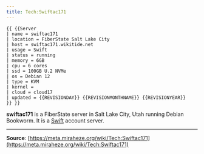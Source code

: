 ```yaml
---
title: Tech:Swiftac171
---
```


```
{{ {{Server
| name = swiftac171
| location = FiberState Salt Lake City
| host = swiftac171.wikitide.net
| usage = Swift
| status = running
| memory = 6GB
| cpu = 6 cores
| ssd = 100GB U.2 NVMe
| os = Debian 12
| type = KVM
| kernel =
| cloud = cloud17
| updated = {{REVISIONDAY}} {{REVISIONMONTHNAME}} {{REVISIONYEAR}}
}} }}
```

**swiftac171** is a FiberState server in Salt Lake City, Utah running Debian Bookworm. It is a [Swift](/tech-docs/techswift) account server.

----
**Source**: [https://meta.miraheze.org/wiki/Tech:Swiftac171](https://meta.miraheze.org/wiki/Tech:Swiftac171)